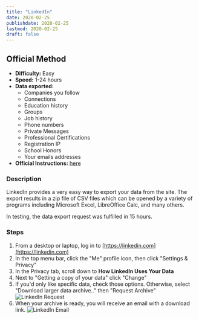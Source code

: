 ```yaml
---
title: "LinkedIn"
date: 2020-02-25
publishdate: 2020-02-25
lastmod: 2020-02-25
draft: false
---
```


##  Official Method

* **Difficulty:** Easy
* **Speed:** 1-24 hours
* **Data exported:**
	* Companies you follow
	* Connections
	* Education history
	* Groups
	* Job history
	* Phone numbers
	* Private Messages
	* Professional Certifications
	* Registration IP
	* School Honors
	* Your emails addresses
* **Official Instructions:** [here](https://www.linkedin.com/help/linkedin/answer/66844/exporting-connections-from-linkedin)

### Description

LinkedIn provides a very easy way to export your data from the site. The export results in a zip file of CSV files which can be opened by a variety of programs including Microsoft Excel, LibreOffice Calc, and many others.

In testing, the data export request was fulfilled in 15 hours.

### Steps

1. From a desktop or laptop, log in to [https://linkedin.com](https://linkedin.com)
1. In the top menu bar, click the "Me" profile icon, then click "Settings & Privacy"
1. In the Privacy tab, scroll down to **How LinkedIn Uses Your Data**
1. Next to "Getting a copy of your data" click "Change"
1. If you'd only like specific data, check those options. Otherwise, select "Download larger data archive.." then "Request Archive"<br />
	<img src="/images/linkedin_request.png" alt="LinkedIn Request" class="centered bordered" />
1. When your archive is ready, you will receive an email with a download link.
	<img src="/images/linkedin_email.png" alt="LinkedIn Email" class="bordered centered" />
